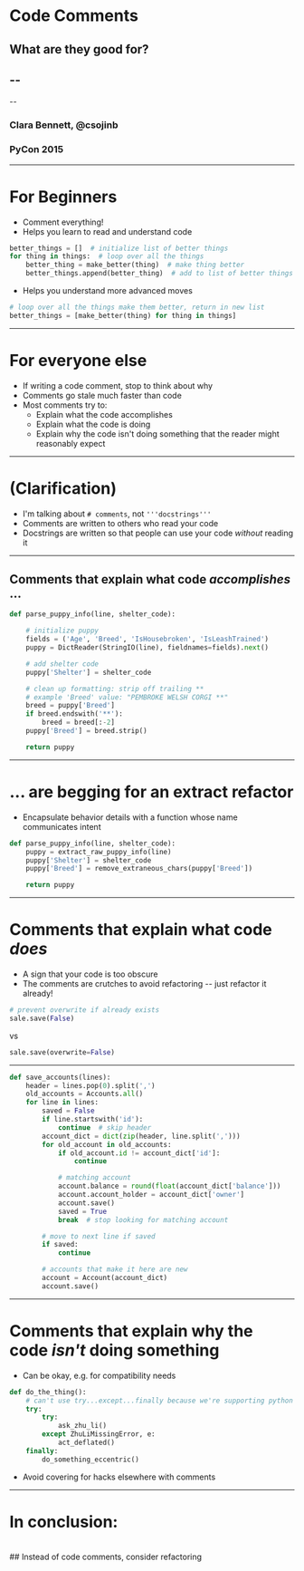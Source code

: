 # Code Comments
## What are they good for?

--
--
--

### Clara Bennett, @csojinb
### PyCon 2015

---

# For Beginners

* Comment everything!
* Helps you learn to read and understand code

```python
better_things = []  # initialize list of better things
for thing in things:  # loop over all the things
    better_thing = make_better(thing)  # make thing better
    better_things.append(better_thing)  # add to list of better things
```

* Helps you understand more advanced moves

```python
# loop over all the things make them better, return in new list
better_things = [make_better(thing) for thing in things]
```

---

# For everyone else

* If writing a code comment, stop to think about why
* Comments go stale much faster than code
* Most comments try to:
    * Explain what the code accomplishes
    * Explain what the code is doing
    * Explain why the code isn't doing something that the reader might reasonably expect

---
# (Clarification)

* I'm talking about ```# comments```, not `'''docstrings'''`
* Comments are written to others who read your code
* Docstrings are written so that people can use your code _without_ reading it

---

## Comments that explain what code _accomplishes_ ...

```python
def parse_puppy_info(line, shelter_code):

    # initialize puppy
    fields = ('Age', 'Breed', 'IsHousebroken', 'IsLeashTrained')
    puppy = DictReader(StringIO(line), fieldnames=fields).next()

    # add shelter code
    puppy['Shelter'] = shelter_code

    # clean up formatting: strip off trailing **
    # example 'Breed' value: "PEMBROKE WELSH CORGI **"
    breed = puppy['Breed']
    if breed.endswith('**'):
        breed = breed[:-2]
    puppy['Breed'] = breed.strip()

    return puppy
```

---
# ... are begging for an extract refactor

* Encapsulate behavior details with a function whose name communicates intent

```python
def parse_puppy_info(line, shelter_code):
    puppy = extract_raw_puppy_info(line)
    puppy['Shelter'] = shelter_code
    puppy['Breed'] = remove_extraneous_chars(puppy['Breed'])

    return puppy

```
---

# Comments that explain what code _does_

* A sign that your code is too obscure
* The comments are crutches to avoid refactoring -- just refactor it already!

```python
# prevent overwrite if already exists
sale.save(False)
```

vs

```python
sale.save(overwrite=False)
```

---
```python
def save_accounts(lines):
    header = lines.pop(0).split(',')
    old_accounts = Accounts.all()
    for line in lines:
        saved = False
        if line.startswith('id'):
            continue  # skip header
        account_dict = dict(zip(header, line.split(',')))
        for old_account in old_accounts:
            if old_account.id != account_dict['id']:
                continue

            # matching account
            account.balance = round(float(account_dict['balance']))
            account.account_holder = account_dict['owner']
            account.save()
            saved = True
            break  # stop looking for matching account

        # move to next line if saved
        if saved:
            continue

        # accounts that make it here are new
        account = Account(account_dict)
        account.save()
```

---
# Comments that explain why the code _isn't_ doing something

* Can be okay, e.g. for compatibility needs

```python
def do_the_thing():
    # can't use try...except...finally because we're supporting python 2.4
    try:
        try:
            ask_zhu_li()
        except ZhuLiMissingError, e:
            act_deflated()
    finally:
        do_something_eccentric()
```

* Avoid covering for hacks elsewhere with comments

---
# In conclusion:

<br>
## Instead of code comments, consider refactoring
